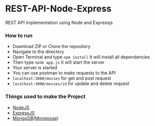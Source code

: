 # REST-API-Node-Express
REST API implementation using Node and Expressjs

### How to run

- Download ZIP or Clone the repository
- Navigate to the directory
- Open Terminal and type `npm install` It will install all dependencies
- Then type `node app.js` It will start the server
- Your server is started
- You can use postman to make requests to the API
- `localhost:3000/movies` for get and post request
- `localhost:3000/movies/id` for update and delete request

### Things used to make the Project

- [NodeJS](https://nodejs.org/en/docs/)
- [ExpressJS](https://expressjs.com/en/4x/api.html)
- [MongoDB](https://www.mongodb.com/)([Mongoose](mongoosejs.com/docs/))
